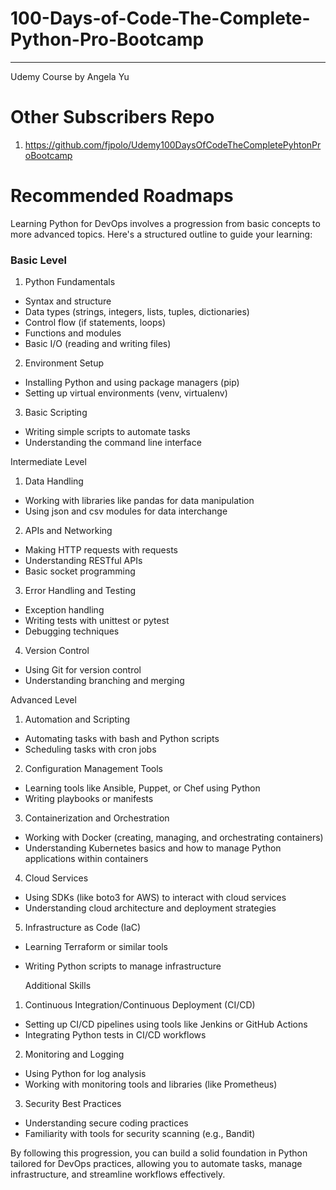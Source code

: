 # 100-Days-of-Code-The-Complete-Python-Pro-Bootcamp

--------------------------

Udemy Course by Angela Yu



# Other Subscribers Repo
1. https://github.com/fjpolo/Udemy100DaysOfCodeTheCompletePyhtonProBootcamp

# Recommended Roadmaps
Learning Python for DevOps involves a progression from basic concepts to more advanced topics. Here's a structured outline to guide your learning:

### Basic Level
1. Python Fundamentals
- Syntax and structure
- Data types (strings, integers, lists, tuples, dictionaries)
- Control flow (if statements, loops)
- Functions and modules
- Basic I/O (reading and writing files)

2. Environment Setup
- Installing Python and using package managers (pip)
- Setting up virtual environments (venv, virtualenv)

3. Basic Scripting
- Writing simple scripts to automate tasks
- Understanding the command line interface

Intermediate Level
1. Data Handling
- Working with libraries like pandas for data manipulation
- Using json and csv modules for data interchange

2. APIs and Networking
- Making HTTP requests with requests
- Understanding RESTful APIs
- Basic socket programming

3. Error Handling and Testing
- Exception handling
- Writing tests with unittest or pytest
- Debugging techniques

4. Version Control
- Using Git for version control
- Understanding branching and merging

Advanced Level
1. Automation and Scripting
- Automating tasks with bash and Python scripts
- Scheduling tasks with cron jobs

2. Configuration Management Tools
- Learning tools like Ansible, Puppet, or Chef using Python
- Writing playbooks or manifests

3. Containerization and Orchestration
- Working with Docker (creating, managing, and orchestrating containers)
- Understanding Kubernetes basics and how to manage Python applications within containers

4. Cloud Services
- Using SDKs (like boto3 for AWS) to interact with cloud services
- Understanding cloud architecture and deployment strategies

5. Infrastructure as Code (IaC)
- Learning Terraform or similar tools
- Writing Python scripts to manage infrastructure

  Additional Skills
1. Continuous Integration/Continuous Deployment (CI/CD)
- Setting up CI/CD pipelines using tools like Jenkins or GitHub Actions
- Integrating Python tests in CI/CD workflows

2. Monitoring and Logging
- Using Python for log analysis
- Working with monitoring tools and libraries (like Prometheus)

3. Security Best Practices
- Understanding secure coding practices
- Familiarity with tools for security scanning (e.g., Bandit)

By following this progression, you can build a solid foundation in Python tailored for DevOps practices, allowing you to automate tasks, manage infrastructure, and streamline workflows effectively.
